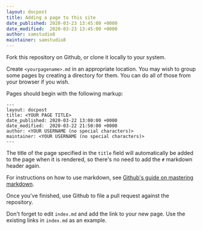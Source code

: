 ```yaml
---
layout: docpost
title: Adding a page to this site
date_published: 2020-03-23 13:45:00 +0000
date_modified:  2020-03-23 13:45:00 +0000
author: samstudio8
maintainer: samstudio8
---
```


Fork this repository on Github, or clone it locally to your system.

Create `<yourpagename>.md` in an appropriate location. You may wish to group some pages by creating a directory for them. You can do all of those from your browser if you wish.

Pages should begin with the following markup:

```
---
layout: docpost
title: <YOUR PAGE TITLE>
date_published: 2020-03-22 13:00:00 +0000
date_modified:  2020-03-22 21:50:00 +0000
author: <YOUR USERNAME (no special characters)>
maintainer: <YOUR USERNAME (no special characters)>
---
```

The title of the page specified in the `title` field will automatically be added to the page when it is rendered, so there's no need to add the `#` markdown header again.

For instructions on how to use markdown, see [Github's guide on mastering markdown](https://guides.github.com/features/mastering-markdown/).

Once you've finished, use Github to file a pull request against the repository.

Don't forget to edit `index.md` and add the link to your new page. Use the existing links in `index.md` as an example.
